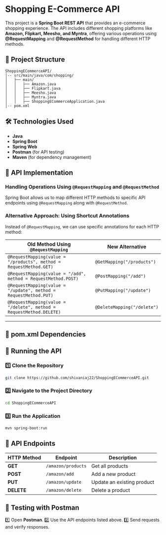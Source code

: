 # Shopping E-Commerce API

This project is a **Spring Boot REST API** that provides an e-commerce shopping experience. The API includes different shopping platforms like **Amazon, Flipkart, Meesho, and Myntra**, offering various operations using **@RequestMapping** and **@RequestMethod** for handling different HTTP methods.

## 📂 Project Structure

```
ShoppingECommerceAPI/
│-- src/main/java/com/shopping/
│   ├── main/
│   │   ├── Amazon.java
│   │   ├── Flipkart.java
│   │   ├── Meesho.java
│   │   ├── Myntra.java
│   │   ├── ShoppingECommerceApplication.java
│-- pom.xml
```

## 🛠 Technologies Used

- **Java**
- **Spring Boot**
- **Spring Web**
- **Postman** (for API testing)
- **Maven** (for dependency management)

## 📌 API Implementation

### **Handling Operations Using `@RequestMapping` and `@RequestMethod`**
Spring Boot allows us to map different HTTP methods to specific API endpoints using `@RequestMapping` along with `@RequestMethod`.



### **Alternative Approach: Using Shortcut Annotations**
Instead of `@RequestMapping`, we can use specific annotations for each HTTP method:

| Old Method Using `@RequestMapping` | New Alternative |
|------------------------------------|----------------|
| `@RequestMapping(value = "/products", method = RequestMethod.GET)` | `@GetMapping("/products")` |
| `@RequestMapping(value = "/add", method = RequestMethod.POST)` | `@PostMapping("/add")` |
| `@RequestMapping(value = "/update", method = RequestMethod.PUT)` | `@PutMapping("/update")` |
| `@RequestMapping(value = "/delete", method = RequestMethod.DELETE)` | `@DeleteMapping("/delete")` |

---


## 📌 pom.xml Dependencies

## 🚀 Running the API

### 1️⃣ Clone the Repository

```sh
git clone https://github.com/shivaniaj22/ShoppingECommerceAPI.git
```

### 2️⃣ Navigate to the Project Directory

```sh
cd ShoppingECommerceAPI
```

### 3️⃣ Run the Application

```sh
mvn spring-boot:run
```

## 📌 API Endpoints

| HTTP Method | Endpoint | Description |
|------------|----------------|----------------|
| **GET** | `/amazon/products` | Get all products |
| **POST** | `/amazon/add` | Add a new product |
| **PUT** | `/amazon/update` | Update an existing product |
| **DELETE** | `/amazon/delete` | Delete a product |

## 📌 Testing with Postman

1️⃣ Open **Postman**.
2️⃣ Use the API endpoints listed above.
3️⃣ Send requests and verify responses.





